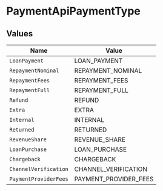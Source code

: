 # PaymentApiPaymentType


## Values

| Name                  | Value                 |
| --------------------- | --------------------- |
| `LoanPayment`         | LOAN_PAYMENT          |
| `RepaymentNominal`    | REPAYMENT_NOMINAL     |
| `RepaymentFees`       | REPAYMENT_FEES        |
| `RepaymentFull`       | REPAYMENT_FULL        |
| `Refund`              | REFUND                |
| `Extra`               | EXTRA                 |
| `Internal`            | INTERNAL              |
| `Returned`            | RETURNED              |
| `RevenueShare`        | REVENUE_SHARE         |
| `LoanPurchase`        | LOAN_PURCHASE         |
| `Chargeback`          | CHARGEBACK            |
| `ChannelVerification` | CHANNEL_VERIFICATION  |
| `PaymentProviderFees` | PAYMENT_PROVIDER_FEES |